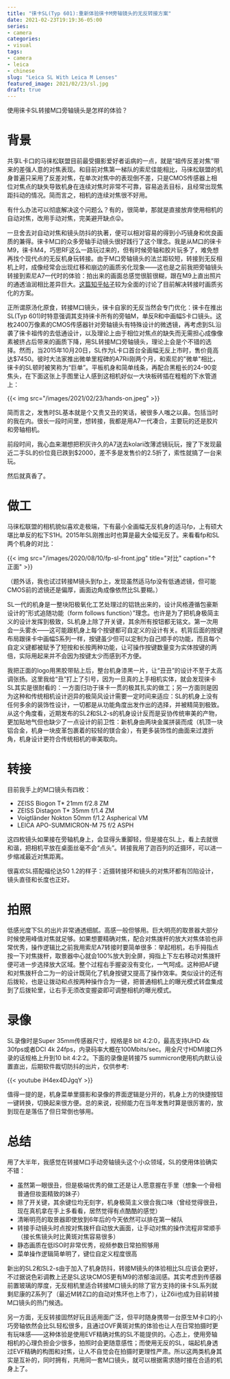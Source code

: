 ```yaml
---
title: "徕卡SL(Typ 601):重新体验徕卡M旁轴镜头的无反转接方案"
date: 2021-02-23T19:19:36-05:00
series:
- camera
categories:
- visual
tags:
- camera
- leica
- chinese
slug: "Leica SL With Leica M Lenses"
featured_image: 2021/02/23/sl.jpg
draft: true
---
```


使用徕卡SL转接M口旁轴镜头是怎样的体验？
<!--more-->

# 背景

共享L卡口的马徕松联盟目前最受摄影爱好者诟病的一点，就是“祖传反差对焦”带来的差强人意的对焦表现。和目前对焦第一梯队的索尼佳能相比，马徕松联盟的机身普遍只采用了反差对焦，在单次对焦中的表现倒不差，只是CMOS传感器上相位对焦点的缺失导致机身在连续对焦时非常不可靠，容易追丢目标，且经常出现焦距抖动的情况。简而言之，相机的连续对焦很不好用。

有什么办法可以彻底解决这个问题么？有的，很简单，那就是直接放弃使用相机的自动对焦，改用手动对焦，完美避开缺点😛。

一旦舍去对自动对焦和镜头防抖的执著，便可以相对容易的得到小巧镜身和优良画质的兼得。徕卡M口的众多旁轴手动镜头很好践行了这个理念。我是从M口的徕卡M9，徕卡M4，巧思RF这么一路玩过来的，但有时候旁轴和胶片玩多了，难免想再找个现代点的无反机身玩转接。由于M口旁轴镜头的法兰距较短，转接到无反相机上时，成像经常会出现红移和崩边的画质劣化现象——这也是之前我把旁轴镜头转接到索尼A7一代时的体验：拍出来的画面总感觉很脏很糊，跟在M9上直出照片的通透油润相比差异巨大。[这篇知乎帖子](https://zhuanlan.zhihu.com/p/93370211)较为全面的讨论了目前解决转接时画质劣化的方案。

正所谓原汤化原食，转接M口镜头，徕卡自家的无反当然会专门优化：徕卡在推出SL(Typ 601)时特意强调其支持徕卡所有的旁轴M，单反R和中画幅S卡口镜头。这枚2400万像素的CMOS传感器针对旁轴镜头有特殊设计的微透镜，再考虑到SL沿袭了徕卡祖传的去低通设计，以及理论上由于相位对焦点的缺失而无需担心成像像素被挤占后带来的画质下降，用SL转接M口旁轴镜头，理论上会是个不错的选择。然而，当2015年10月20日，SL作为L卡口首台全画幅无反上市时，售价竟高达$7450。彼时大法家推出微单里程碑的A7Rii刚两个月，和索尼的"微单"相比，徕卡的SL顿时被笑称为“巨单”。平板机身和简单线条，再配合黑粗长的24-90变焦头，在下面这张上手图里让人感到这相机好似一大块板砖插在粗粗的下水管道上：

{{< img src="/images/2021/02/23/hands-on.jpeg" >}}

简而言之，发售时SL基本就是个又贵又丑的笑话，被很多人嗤之以鼻。包括当时的我在内。很长一段时间里，想转接，我都是用A7一代凑合，主要玩的还是胶片和旁轴相机。

前段时间，我心血来潮想把积灰许久的A7送去kolari改薄滤镜玩玩，搜了下发现最近二手SL的价位竟已跌到$2000，差不多是发售价的2.5折了，索性就搞了一台来玩。

然后就真香了。

# 做工

马徕松联盟的相机貌似喜欢走极端，下有最小全画幅无反机身的适马fp，上有硕大堪比单反的松下S1H。2015年SL刚推出时也算是最大全幅无反了。来看看fp和SL两个机身的对比：

{{< img src="/images/2020/08/10/fp-sl-front.jpg" title="对比" caption="↑ 正面" >}}

（题外话，我也试过转接M镜头到fp上，发现虽然适马fp没有低通滤镜，但可能CMOS前的滤镜还是偏厚，画面边角成像依然比SL要糊。）

SL一代的机身是一整块阳极氧化工艺处理过的铝铣出来的，设计风格遵循包豪斯设计的“形式追随功能（form follows function）”理念。也许是为了把机身极简主义的设计发挥到极致，SL机身上除了开关键，其余所有按钮都无铭文。第一次用会一头雾水——这可能跟机身上每个按键都可自定义的设计有关。机背后面的按键布局跟徕卡中画幅S系列一样，按键虽少但可以定制为自己顺手的功能，而且每个自定义键都被赋予了短按和长按两种功能，让可操作按键数量变为实体按键的两倍，实际用起来并不会因为按键太少而感到不方便。

我把正面的logo用黑胶带贴上后，整台机身漆黑一片，让“丑丑”的设计不至于太高调张扬。这里我给“丑”打上了引号，因为一旦真的上手相机实体，就会发现徕卡SL其实是很耐看的：一方面归功于徕卡一贯的极其扎实的做工；另一方面则是因为这种和传统相机设计迥异的极简风设计需要一定时间来适应：SL的机身上没有任何多余的装饰性设计，一切都是从功能角度出发作出的选择，并被精简到极致。从这个角度看，近期发布的SL2和SL2-s的机身设计反而是妥协传统审美的产物，更加贴地气但也缺少了一点设计的前卫性：新机身由两块金属拼装而成（机顶一块铝合金，机身一块皮革包裹着的较轻的镁合金），有更多装饰性的曲面来过渡折角，机身设计更符合传统相机的审美取向。

# 转接

目前我手上的M口镜头有四枚：

* ZEISS Biogon T* 21mm f/2.8 ZM
* ZEISS Distagon T* 35mm f/1.4 ZM
* Voigtländer Nokton 50mm f/1.2 Aspherical VM
* LEICA APO-SUMMICRON-M 75 f/2 ASPH

这四枚镜头如果接在旁轴机身上，会显得头重脚轻，但是接在SL上，看上去就很和谐，把相机平放在桌面丝毫不会“点头”。转接我用了迦百列的近摄环，可以进一步缩减最近对焦距离。

很喜欢SL搭配福伦达50 1.2的样子：近摄转接环和镜头的对焦环都有凹陷设计，镜头直径和长度也正好。

# 拍照

低感光度下SL的出片非常通透细腻。高感一般但够用。巨大明亮的取景器大部分时候使用峰值对焦就足够。如果想要精确对焦，配合对焦拨杆的放大对焦体验也非常优秀，操作逻辑比之前我用索尼A7转接时要简单很多：举起相机，右手拇指点按一下对焦拨杆，取景器中心就会100%放大到全屏，拇指上下左右移动对焦拨杆便可进一步选择放大区域。整个过程右手握姿没有变化，一气呵成。这种把AF键和对焦拨杆合二为一的设计既简化了机身按键又提高了操作效率。类似设计的还有后拨轮，也是让拨动和点按两种操作合为一键，把普通相机上的曝光模式转盘集成到了后拨轮里，让右手无须改变握姿即可调整相机的曝光模式。

# 录像

SL录像时是Super 35mm传感器尺寸，规格是8 bit 4:2:0，最高支持UHD 4k 30fps或者DCI 4k 24fps，内录码率大概在100Mbits/sec。用全尺寸HDMI接口外录的话规格上升到10 bit 4:2:2。下面的录像是转接75 summicron使用机内默认设置直出，后期软件裁切防抖的出片，仅供参考:

{{< youtube iH4ex4DJgqY >}}

值得一提的是，机身菜单里摄影和录像的界面逻辑是分开的，机身上方的快捷按钮一键转换，切换起来很方便。总的来说，视频能力在当年发售时算是很厉害的，放到现在是落伍了但日常倒也够用。

# 总结

用了大半年，我感觉在转接M口手动旁轴镜头这个小众领域，SL的使用体验确实不错：

- 虽然第一眼很丑，但是极端优秀的做工还是让人愿意握在手里（想象一个骨相普通但妆面精致的妹子）
- 除了开关键，其余键位均无刻字，机身极简主义很合我口味（曾经觉得很丑，现在真机拿在手上多看看，居然觉得有点酷酷的感觉）
- 清晰明亮的取景器即使放到6年后的今天依然可以排在第一梯队
- 转接手动镜头时点按对焦拨杆自动放大画面，让手动对焦的操作流程非常顺手（接长焦镜头时比黄斑对焦容易很多）
- 静态画质在低ISO时非常优秀，视频参数日常拍照够用
- 菜单操作逻辑简单明了，键位自定义程度很高

新出的SL2和SL2-s由于加入了机身防抖，转接M镜头的体验相比SL应该会更好，不过据说色彩调教上还是SL这块CMOS更有M9的浓郁油润感。其实考虑到传感器前置玻璃的厚度，无反相机里适合转接M口镜头的除了官方支持的徕卡SL系列就剩尼康的Z系列了（最近M转Z口的自动对焦环也上市了），让Z6ii也成为目前转接M口镜头的热门候选。

另一方面，无反转接固然好玩且适用面广泛，但平时随身携带一台原生M卡口的小巧旁轴依然会比SL轻松很多，且通过OVF黄斑对焦的体验也让人在日常拍摄时更有玩味感——这种体验是使用EVF精确对焦的SL不能提供的。心态上，使用旁轴相机的心理负担会少很多，拍照时会更随意感性；而使用无反的SL，端起机身透过EVF精确的构图和对焦，让人不自觉会在拍摄时更理性严肃。所以这两类机身其实是互补的，同时拥有，共用同一套M口镜头，就可以根据需求随时接在合适的机身上了。
